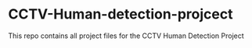 # CCTV-Human-detection-projcect
This repo contains all project files for the CCTV Human Detection Project
